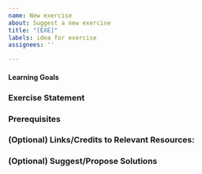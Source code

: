 ```yaml
---
name: New exercise
about: Suggest a new exercise
title: "[EXE]"
labels: idea for exercise
assignees: ''

---
```


#### Learning Goals


### Exercise Statement


### Prerequisites


### (Optional) Links/Credits to Relevant Resources:


### (Optional) Suggest/Propose Solutions
